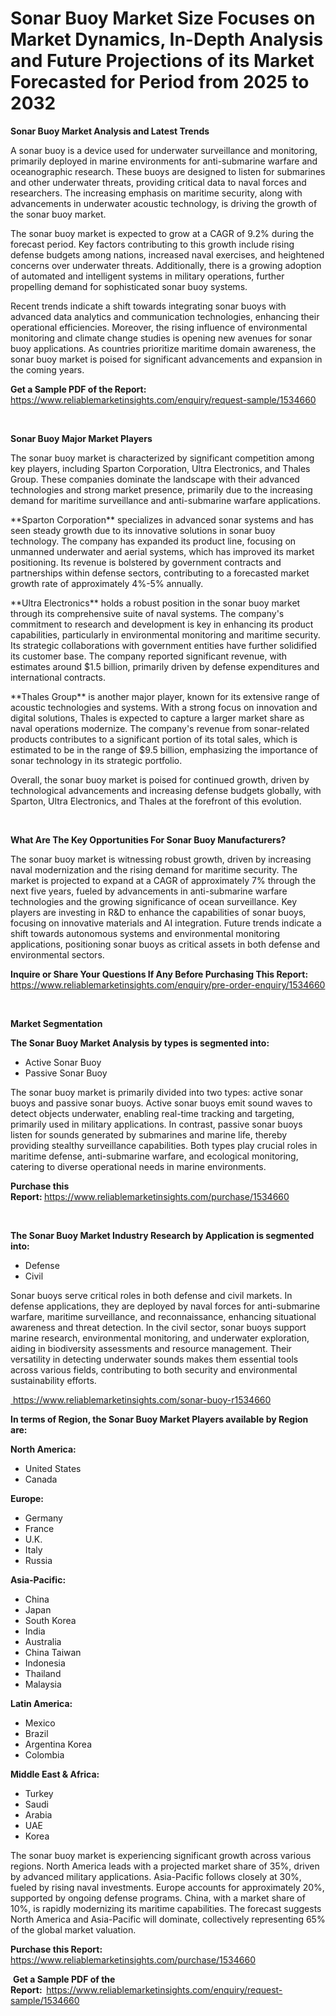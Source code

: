<p><h1>Sonar Buoy Market Size Focuses on Market Dynamics, In-Depth Analysis and Future Projections of its Market Forecasted for Period from 2025 to 2032</h1></p><p><strong>Sonar Buoy Market Analysis and Latest Trends</strong></p>
<p><p>A sonar buoy is a device used for underwater surveillance and monitoring, primarily deployed in marine environments for anti-submarine warfare and oceanographic research. These buoys are designed to listen for submarines and other underwater threats, providing critical data to naval forces and researchers. The increasing emphasis on maritime security, along with advancements in underwater acoustic technology, is driving the growth of the sonar buoy market.</p><p>The sonar buoy market is expected to grow at a CAGR of 9.2% during the forecast period. Key factors contributing to this growth include rising defense budgets among nations, increased naval exercises, and heightened concerns over underwater threats. Additionally, there is a growing adoption of automated and intelligent systems in military operations, further propelling demand for sophisticated sonar buoy systems. </p><p>Recent trends indicate a shift towards integrating sonar buoys with advanced data analytics and communication technologies, enhancing their operational efficiencies. Moreover, the rising influence of environmental monitoring and climate change studies is opening new avenues for sonar buoy applications. As countries prioritize maritime domain awareness, the sonar buoy market is poised for significant advancements and expansion in the coming years.</p></p>
<p><strong>Get a Sample PDF of the Report:&nbsp;</strong> <a href="https://www.reliablemarketinsights.com/enquiry/request-sample/1534660?utm_campaign=3314&utm_medium=2&utm_source=Github&utm_content=ia&utm_term=16042025&utm_id=sonar-buoy">https://www.reliablemarketinsights.com/enquiry/request-sample/1534660</a></p>
<p>&nbsp;</p>
<p><strong>Sonar Buoy Major Market Players</strong></p>
<p><p>The sonar buoy market is characterized by significant competition among key players, including Sparton Corporation, Ultra Electronics, and Thales Group. These companies dominate the landscape with their advanced technologies and strong market presence, primarily due to the increasing demand for maritime surveillance and anti-submarine warfare applications.</p><p>**Sparton Corporation** specializes in advanced sonar systems and has seen steady growth due to its innovative solutions in sonar buoy technology. The company has expanded its product line, focusing on unmanned underwater and aerial systems, which has improved its market positioning. Its revenue is bolstered by government contracts and partnerships within defense sectors, contributing to a forecasted market growth rate of approximately 4%-5% annually.</p><p>**Ultra Electronics** holds a robust position in the sonar buoy market through its comprehensive suite of naval systems. The company's commitment to research and development is key in enhancing its product capabilities, particularly in environmental monitoring and maritime security. Its strategic collaborations with government entities have further solidified its customer base. The company reported significant revenue, with estimates around $1.5 billion, primarily driven by defense expenditures and international contracts.</p><p>**Thales Group** is another major player, known for its extensive range of acoustic technologies and systems. With a strong focus on innovation and digital solutions, Thales is expected to capture a larger market share as naval operations modernize. The company's revenue from sonar-related products contributes to a significant portion of its total sales, which is estimated to be in the range of $9.5 billion, emphasizing the importance of sonar technology in its strategic portfolio.</p><p>Overall, the sonar buoy market is poised for continued growth, driven by technological advancements and increasing defense budgets globally, with Sparton, Ultra Electronics, and Thales at the forefront of this evolution.</p></p>
<p>&nbsp;</p>
<p><strong>What Are The Key Opportunities For Sonar Buoy Manufacturers?</strong></p>
<p><p>The sonar buoy market is witnessing robust growth, driven by increasing naval modernization and the rising demand for maritime security. The market is projected to expand at a CAGR of approximately 7% through the next five years, fueled by advancements in anti-submarine warfare technologies and the growing significance of ocean surveillance. Key players are investing in R&D to enhance the capabilities of sonar buoys, focusing on innovative materials and AI integration. Future trends indicate a shift towards autonomous systems and environmental monitoring applications, positioning sonar buoys as critical assets in both defense and environmental sectors.</p></p>
<p><strong>Inquire or Share Your Questions If Any Before Purchasing This Report:</strong> <a href="https://www.reliablemarketinsights.com/enquiry/pre-order-enquiry/1534660?utm_campaign=3314&utm_medium=2&utm_source=Github&utm_content=ia&utm_term=16042025&utm_id=sonar-buoy">https://www.reliablemarketinsights.com/enquiry/pre-order-enquiry/1534660</a></p>
<p>&nbsp;</p>
<p><strong>Market Segmentation</strong></p>
<p><strong>The Sonar Buoy Market Analysis by types is segmented into:</strong></p>
<p><ul><li>Active Sonar Buoy</li><li>Passive Sonar Buoy</li></ul></p>
<p><p>The sonar buoy market is primarily divided into two types: active sonar buoys and passive sonar buoys. Active sonar buoys emit sound waves to detect objects underwater, enabling real-time tracking and targeting, primarily used in military applications. In contrast, passive sonar buoys listen for sounds generated by submarines and marine life, thereby providing stealthy surveillance capabilities. Both types play crucial roles in maritime defense, anti-submarine warfare, and ecological monitoring, catering to diverse operational needs in marine environments.</p></p>
<p><strong>Purchase this Report:&nbsp;</strong><a href="https://www.reliablemarketinsights.com/purchase/1534660?utm_campaign=3314&utm_medium=2&utm_source=Github&utm_content=ia&utm_term=16042025&utm_id=sonar-buoy">https://www.reliablemarketinsights.com/purchase/1534660</a></p>
<p>&nbsp;</p>
<p><strong>The Sonar Buoy Market Industry Research by Application is segmented into:</strong></p>
<p><ul><li>Defense</li><li>Civil</li></ul></p>
<p><p>Sonar buoys serve critical roles in both defense and civil markets. In defense applications, they are deployed by naval forces for anti-submarine warfare, maritime surveillance, and reconnaissance, enhancing situational awareness and threat detection. In the civil sector, sonar buoys support marine research, environmental monitoring, and underwater exploration, aiding in biodiversity assessments and resource management. Their versatility in detecting underwater sounds makes them essential tools across various fields, contributing to both security and environmental sustainability efforts.</p></p>
<p><a href="https://www.reliablemarketinsights.com/sonar-buoy-r1534660?utm_campaign=3314&utm_medium=2&utm_source=Github&utm_content=ia&utm_term=16042025&utm_id=sonar-buoy">&nbsp;https://www.reliablemarketinsights.com/sonar-buoy-r1534660</a></p>
<p><strong>In terms of Region, the Sonar Buoy Market Players available by Region are:</strong></p>
<p>
    <p> <strong> North America: </strong>
        <ul>
            <li>United States</li>
            <li>Canada</li>
        </ul>
        </p> 
    <p> <strong> Europe: </strong>
        <ul>
            <li>Germany</li>
            <li>France</li>
            <li>U.K.</li>
            <li>Italy</li>
            <li>Russia</li>
        </ul>
        </p> 
    <p> <strong> Asia-Pacific: </strong>
        <ul>
            <li>China</li>
            <li>Japan</li>
            <li>South Korea</li>
            <li>India</li>
            <li>Australia</li>
            <li>China Taiwan</li>
            <li>Indonesia</li>
            <li>Thailand</li>
            <li>Malaysia</li>
        </ul>
        </p> 
    <p> <strong> Latin America: </strong>
        <ul>
            <li>Mexico</li>
            <li>Brazil</li>
            <li>Argentina Korea</li>
            <li>Colombia</li>
        </ul>
        </p> 
    <p> <strong> Middle East & Africa: </strong>
        <ul>
            <li>Turkey</li>
            <li>Saudi</li>
            <li>Arabia</li>
            <li>UAE</li>
            <li>Korea</li>
        </ul>
    </p>
    </p>
<p><p>The sonar buoy market is experiencing significant growth across various regions. North America leads with a projected market share of 35%, driven by advanced military applications. Asia-Pacific follows closely at 30%, fueled by rising naval investments. Europe accounts for approximately 20%, supported by ongoing defense programs. China, with a market share of 10%, is rapidly modernizing its maritime capabilities. The forecast suggests North America and Asia-Pacific will dominate, collectively representing 65% of the global market valuation.</p></p>
<p><strong>Purchase this Report: </strong><a href="https://www.reliablemarketinsights.com/purchase/1534660?utm_campaign=3314&utm_medium=2&utm_source=Github&utm_content=ia&utm_term=16042025&utm_id=sonar-buoy">https://www.reliablemarketinsights.com/purchase/1534660</a></p>
<p>&nbsp;<strong>Get a Sample PDF of the Report:&nbsp;&nbsp;</strong><a href="https://www.reliablemarketinsights.com/enquiry/request-sample/1534660?utm_campaign=3314&utm_medium=2&utm_source=Github&utm_content=ia&utm_term=16042025&utm_id=sonar-buoy">https://www.reliablemarketinsights.com/enquiry/request-sample/1534660</a></p>
<p><strong></strong></p>
<p><p></p><p></p><p></p></p>